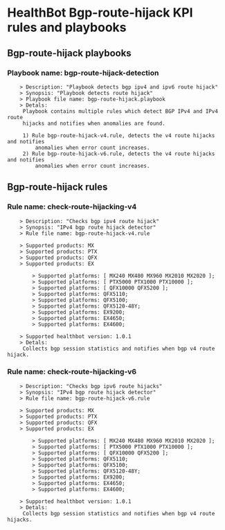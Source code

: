 # HealthBot Bgp-route-hijack KPI rules and playbooks

## Bgp-route-hijack playbooks
### Playbook name: bgp-route-hijack-detection 
		> Description: "Playbook detects bgp ipv4 and ipv6 route hijack"
		> Synopsis: "Playbook detects route hijack"
		> Playbook file name: bgp-route-hijack.playbook
		> Detals:
		 Playbook contains multiple rules which detect BGP IPv4 and IPv4 route
		 hijacks and notifies when anomalies are found.
		
		 1) Rule bgp-route-hijack-v4.rule, detects the v4 route hijacks and notifies
		     anomalies when error count increases.
		 2) Rule bgp-route-hijack-v6.rule, detects the v4 route hijacks and notifies
		     anomalies when error count increases.

## Bgp-route-hijack rules

### Rule name: check-route-hijacking-v4 
		> Description: "Checks bgp ipv4 route hijack"
		> Synopsis: "IPv4 bgp route hijack detector"
		> Rule file name: bgp-route-hijack-v4.rule

		> Supported products: MX 
		> Supported products: PTX 
		> Supported products: QFX 
		> Supported products: EX 

			> Supported platforms: [ MX240 MX480 MX960 MX2010 MX2020 ];
			> Supported platforms: [ PTX5000 PTX1000 PTX10000 ];
			> Supported platforms: [ QFX10000 QFX5200 ];
			> Supported platforms: QFX5110;
			> Supported platforms: QFX5100;
			> Supported platforms: QFX5120-48Y;
			> Supported platforms: EX9200;
			> Supported platforms: EX4650;
			> Supported platforms: EX4600;

		> Supported healthbot version: 1.0.1
		> Detals:
		 Collects bgp session statistics and notifies when bgp v4 route hijack.
### Rule name: check-route-hijacking-v6 
		> Description: "Checks bgp ipv6 route hijacks"
		> Synopsis: "IPv4 bgp route hijack detector"
		> Rule file name: bgp-route-hijack-v6.rule

		> Supported products: MX 
		> Supported products: PTX 
		> Supported products: QFX 
		> Supported products: EX 

			> Supported platforms: [ MX240 MX480 MX960 MX2010 MX2020 ];
			> Supported platforms: [ PTX5000 PTX1000 PTX10000 ];
			> Supported platforms: [ QFX10000 QFX5200 ];
			> Supported platforms: QFX5110;
			> Supported platforms: QFX5100;
			> Supported platforms: QFX5120-48Y;
			> Supported platforms: EX9200;
			> Supported platforms: EX4650;
			> Supported platforms: EX4600;

		> Supported healthbot version: 1.0.1
		> Detals:
		 Collects bgp session statistics and notifies when bgp v4 route hijacks.

